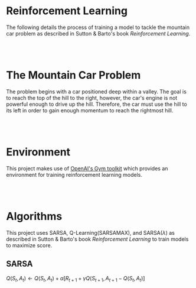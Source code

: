 # Reinforcement Learning

The following details the process of training a model to tackle the
mountain car problem as described in Sutton & Barto's book *Reinforcement Learning*.

<br></br>

# The Mountain Car Problem

The problem begins with a car positioned deep within a valley. The goal is to reach the top of the hill to the right, however, the car's engine is not powerful enough to drive up the hill. Therefore, the car must use the hill to its left in order to gain enough momentum to reach the rightmost hill.

<br></br>

# Environment

This project makes use of [OpenAI's Gym toolkit](https://gym.openai.com/) which provides an environment for training reinforcement learning models.

<br></br>

# Algorithms

This project uses SARSA, Q-Learning(SARSAMAX), and SARSA($\lambda$) as described in Sutton & Barto's book *Reinforcement Learning* to train models to maximize score. 

## SARSA

$Q(S_t,A_t) \leftarrow Q(S_t,A_t) + \alpha[R_{t+1}+ \gamma Q(S_{t+1},A_{t+1}-Q(S_t,A_t)]$